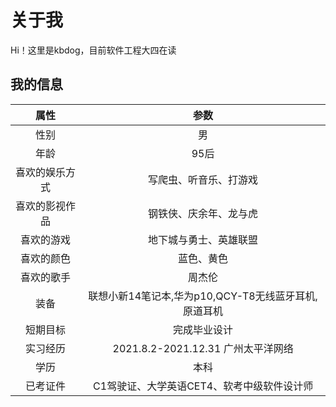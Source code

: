 # 关于我

Hi！这里是kbdog，目前软件工程大四在读

## 我的信息

|      属性      |                         参数                         |
| :------------: | :--------------------------------------------------: |
|      性别      |                          男                          |
|      年龄      |                         95后                         |
| 喜欢的娱乐方式 |                写爬虫、听音乐、打游戏                |
| 喜欢的影视作品 |                钢铁侠、庆余年、龙与虎                |
|   喜欢的游戏   |                地下城与勇士、英雄联盟                |
|   喜欢的颜色   |                      蓝色、黄色                      |
|   喜欢的歌手   |                        周杰伦                        |
|      装备      | 联想小新14笔记本,华为p10,QCY-T8无线蓝牙耳机,原道耳机 |
|    短期目标    |                     完成毕业设计                     |
|    实习经历    |          2021.8.2-2021.12.31 广州太平洋网络          |
|      学历      |                         本科                         |
|    已考证件    |      C1驾驶证、大学英语CET4、软考中级软件设计师      |

